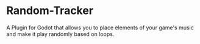 # Random-Tracker
A Plugin for Godot that allows you to place elements of your game's music and make it play randomly based on loops.
